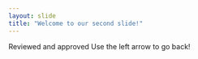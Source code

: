 ```yaml
---
layout: slide
title: "Welcome to our second slide!"
---
```

Reviewed and approved
Use the left arrow to go back!